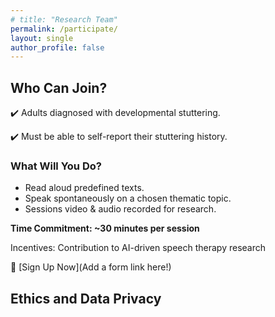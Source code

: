 ```yaml
---
# title: "Research Team"
permalink: /participate/
layout: single
author_profile: false
---
```



## Who Can Join? 
✔️ Adults diagnosed with developmental stuttering.

✔️ Must be able to self-report their stuttering history.


### What Will You Do?
- Read aloud predefined texts.
- Speak spontaneously on a chosen thematic topic.
- Sessions video & audio recorded for research.

**Time Commitment: ~30 minutes per session**

Incentives: Contribution to AI-driven speech therapy research

🔗 [Sign Up Now](Add a form link here!)


## Ethics and Data Privacy
